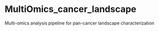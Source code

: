 # MultiOmics_cancer_landscape
Multi-omics analysis pipeline for pan-cancer landscape characterization
